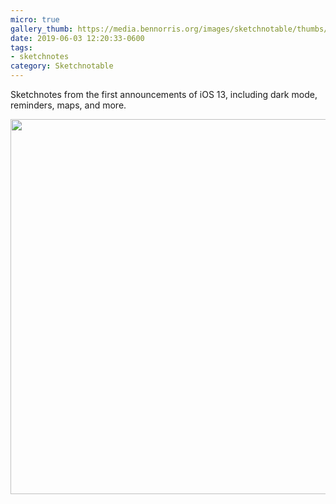 ```yaml
---
micro: true
gallery_thumb: https://media.bennorris.org/images/sketchnotable/thumbs/wwdc-2019-ios.jpg
date: 2019-06-03 12:20:33-0600
tags:
- sketchnotes
category: Sketchnotable
---
```


Sketchnotes from the first announcements of iOS 13, including dark mode, reminders, maps, and more.

<img src="https://media.bennorris.org/images/sketchnotable/wwdc-2019/wwdc-2019-ios.jpg" width="600" height="600" alt="" />